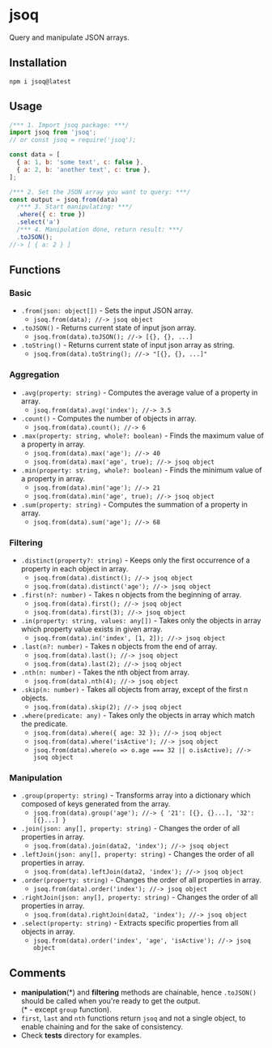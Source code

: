 # jsoq
Query and manipulate JSON arrays.

## Installation
`npm i jsoq@latest`

## Usage
```javascript
/*** 1. Import jsoq package: ***/  
import jsoq from 'jsoq';
// or const jsoq = require('jsoq');

const data = [
  { a: 1, b: 'some text', c: false },
  { a: 2, b: 'another text', c: true },
];

/*** 2. Set the JSON array you want to query: ***/
const output = jsoq.from(data)
  /*** 3. Start manipulating: ***/
  .where({ c: true })
  .select('a')
  /*** 4. Manipulation done, return result: ***/
  .toJSON();
//-> [ { a: 2 } ]
```

## Functions

### Basic
* `.from(json: object[])` - Sets the input JSON array.  
  - `jsoq.from(data); //-> jsoq object`
* `.toJSON()` - Returns current state of input json array.  
  - `jsoq.from(data).toJSON(); //-> [{}, {}, ...]`
* `.toString()` - Returns current state of input json array as string.  
  - `jsoq.from(data).toString(); //-> "[{}, {}, ...]"`

### Aggregation
* `.avg(property: string)` - Computes the average value of a property in array.  
  - `jsoq.from(data).avg('index'); //-> 3.5`
* `.count()` - Computes the number of objects in array.  
  - `jsoq.from(data).count(); //-> 6`
* `.max(property: string, whole?: boolean)` - Finds the maximum value of a property in array.  
  - `jsoq.from(data).max('age'); //-> 40`
  - `jsoq.from(data).max('age', true); //-> jsoq object`
* `.min(property: string, whole?: boolean)` - Finds the minimum value of a property in array.  
  - `jsoq.from(data).min('age'); //-> 21`
  - `jsoq.from(data).min('age', true); //-> jsoq object`
* `.sum(property: string)` - Computes the summation of a property in array.  
  - `jsoq.from(data).sum('age'); //-> 68`

### Filtering
* `.distinct(property?: string)` - Keeps only the first occurrence of a property in each object in array.  
  - `jsoq.from(data).distinct(); //-> jsoq object`
  - `jsoq.from(data).distinct('age'); //-> jsoq object`
* `.first(n?: number)` - Takes n objects from the beginning of array.  
  - `jsoq.from(data).first(); //-> jsoq object`
  - `jsoq.from(data).first(3); //-> jsoq object`
* `.in(property: string, values: any[])` - Takes only the objects in array which property value exists in given array.  
  - `jsoq.from(data).in('index', [1, 2]); //-> jsoq object`
* `.last(n?: number)` - Takes n objects from the end of array.  
  - `jsoq.from(data).last(); //-> jsoq object`
  - `jsoq.from(data).last(2); //-> jsoq object`
* `.nth(n: number)` - Takes the nth object from array.  
  - `jsoq.from(data).nth(4); //-> jsoq object`
* `.skip(n: number)` - Takes all objects from array, except of the first n objects.  
  - `jsoq.from(data).skip(2); //-> jsoq object`
* `.where(predicate: any)` - Takes only the objects in array which match the predicate.  
  - `jsoq.from(data).where({ age: 32 }); //-> jsoq object`
  - `jsoq.from(data).where('isActive'); //-> jsoq object`
  - `jsoq.from(data).where(o => o.age === 32 || o.isActive); //-> jsoq object`

### Manipulation
* `.group(property: string)` - Transforms array into a dictionary which composed of keys generated from the array.  
  - `jsoq.from(data).group('age'); //-> { '21': [{}, {}...], '32': [{}...] }`
* `.join(json: any[], property: string)` - Changes the order of all properties in array.  
  - `jsoq.from(data).join(data2, 'index'); //-> jsoq object`
* `.leftJoin(json: any[], property: string)` - Changes the order of all properties in array.  
  - `jsoq.from(data).leftJoin(data2, 'index'); //-> jsoq object`
* `.order(property: string)` - Changes the order of all properties in array.  
  - `jsoq.from(data).order('index'); //-> jsoq object`
* `.rightJoin(json: any[], property: string)` - Changes the order of all properties in array.  
  - `jsoq.from(data).rightJoin(data2, 'index'); //-> jsoq object`
* `.select(property: string)` - Extracts specific properties from all objects in array.  
  - `jsoq.from(data).order('index', 'age', 'isActive'); //-> jsoq object`

## Comments
* **manipulation**(\*) and **filtering** methods are chainable, hence `.toJSON()` should be called when you're ready to get the output.  
(\* - except `group` function).
* `first`, `last` and `nth` functions return `jsoq` and not a single object, to enable chaining and for the sake of consistency. 
* Check __tests__ directory for examples.